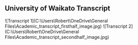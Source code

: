 ## University of Waikato Transcript

![Transcript 1](C:\Users\Robert\OneDrive\General Files\Academic_transcript_firsthalf_image.jpg)
![Transcript 2](C:\Users\Robert\OneDrive\General Files\Academic_transcript_secondhalf_image.jpg)
